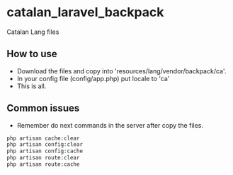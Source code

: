 # catalan_laravel_backpack
Catalan Lang files

## How to use
 - Download the files and copy into 'resources/lang/vendor/backpack/ca'.
 - In your config file (config/app.php) put locale to 'ca'
 - This is all. 
 
## Common issues
- Remember do next commands in the server after copy the files.

```php
php artisan cache:clear
php artisan config:clear
php artisan config:cache
php artisan route:clear
php artisan route:cache
```
